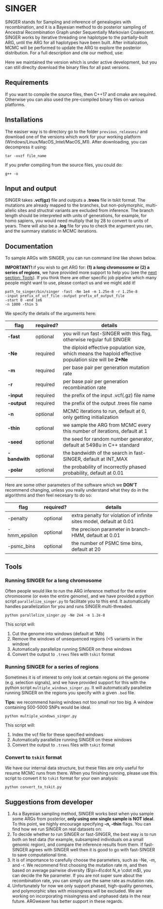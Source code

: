 # SINGER
SINGER stands for Sampling and inference of genealogies with recombination, and it is a Bayesian method to do posterior sampling of Ancestral Recombination Graph under Sequentially Markovian Coalescent. SINGER works by iterative threading one haplotype to the partially-built ARG, until the ARG for all haplotypes have been built. After initialization, MCMC will be performed to update the ARG to explore the posterior distribution. For a full description and cite our method, use:


Here we maintained the version which is under active development, but you can still direclty download the binary files for all past versions. 

## Requirements

If you want to compile the source files, then C++17 and cmake are required. Otherwise you can also used the pre-compiled binary files on various platforms. 

## Installations

The easiser way is to directory go to the folder `previous_releases/` and download one of the versions which work for your working platform (Windows/Linux/MacOS_Intel/MacOS_M1). After downloading, you can decompress it using:

```
tar -xvzf file_name
```

If you prefer compiling from the source files, you could do:

```
g++ -o
```

## Input and output

SINGER takes **.vcf(gz)** file and outputs a **.trees** file in tskit format. The mutations are already mapped to the branches, but non-polymorphic, multi-allelic sites and structral variants are excluded from inference. The branch length should be interpreted with units of generations, for example, for homo sapiens, you would need multiply that by 28 to convert to units of years. There will also be a **.log** file for you to check the argument you ran, and the summary statistic in MCMC iterations. 

## Documentation

To sample ARGs with SINGER, you can run command line like shown below. 

**IMPORTANT!**:if you wish to get ARG for: **(1) a long chromosome or (2) a series of regions**, we have provided more support to help you (see the [next section: Tools](#Tools)). If you think there are other specific job pipeline which many people might want to use, please contact us and we might add it! 

```
path_to_singer/bin/singer -fast -Ne 1e4 -m 1.25e-8 -r 1.25e-8
-input prefix_of_vcf_file -output prefix_of_output_file
-start 0 -end 1e6
-n 1000 -thin 5
```

We specify the details of the arguments here:

|flag|required?|details|  
|-------------------|-----|---|  
|**-fast**|optional|you will run fast-SINGER with this flag, otherwise regular full SINGER|
|**-Ne**|required|the diploid effective population size, which means the haploid effective population size will be **2*Ne**|
|**-m**|required|per base pair per generation mutation rate|
|**-r**|required|per base pair per generation recombination rate|
|**-input**|required|the prefix of the input .vcf(.gz) file name|
|**-output**|required|the prefix of the output .trees file name| 
|**-n**|optional|MCMC iterations to run, default at 0, only getting initialization|
|**-thin**|optional|we sample the ARG from MCMC every this number of iterations, default at 1|
|**-seed**|optional|the seed for random number generator, default at 5498u in C++ standard|
|**-bandwith**|optional|the bandwidth of the search in fast-SINGER, default at INT_MAX|
|**-polar**|optional|the probability of incorrectly phased probability, default at 0.01|

Here are some other parameters of the software which we **DON'T** recommend changing, unless you really understand what they do in the algorithms and then feel necesary to do so:

|flag|required?|details|  
|-----|-----|--------------|  
|-penalty|optional|extra penalty for violation of infinite sites model, default at 0.01|
|-hmm_epsilon|optional|the precison parameter in branch-HMM, default at 0.01|
|-psmc_bins|optional|the number of PSMC time bins, default at 20|

## Tools

### Running SINGER for a long chromosome

Often people would like to run the ARG inference method for the entire chromosome (or even the entire genome), and we have provided a python script `parallelize_singer.py` to facilitate you to this end. It automatically handles parallelization for you and runs SINGER multi-threaded. 

```
python parallelize_singer.py -Ne 2e4 -m 1.2e-8 
```
This script will:

1. Cut the genome into windows (default at 1Mb)
2. Remove the windows of unsequenced regions (<5 variants in the window)
3. Automatically parallelize running SINGER on these windows
4. Convert the output to `.trees` files with `tskit` format


### Running SINGER for a series of regions

Sometimes it is of interest to only look at certain regions on the genome (e.g. selection signals), and we have provided support for this with the python script `multiple_windows_singer.py`. It will automatically parallelize running SINGER on the regions you specify with a given `.bed` file. 

**Tips:** we recommend having windows not too small nor too big. A window containing 500-5000 SNPs would be ideal.

```
python multiple_windows_singer.py
```

This script will:

1. Index the vcf file for these specified windows
2. Automatically parallelize running SINGER on these windows
3. Convert the output to `.trees` files with `tskit` format

### Convert to `tskit` format

We have our internal data structure, but these files are only useful for resume MCMC runs from there. When you finishing running, please use this script to convert it to `tskit` format for your own analysis:

```
python convert_to_tskit.py
```

## Suggestions from developer

1. As a Bayesian sampling method, SINGER works best when you sample some ARGs from posterior, **only using one single sample is NOT ideal**. To this point, we highly encourage specifying **-n, -thin** flags. You can find how we run SINGER on real datasets on:
2. To decide whether to run SINGER or fast-SINGER, the best way is to run both on test data (for example, subsampled individuals on a small genomic region), and compare the inference results from them. If fast-SINGER agrees with SINGER well then it is good to go with fast-SINGER to save computational time. 
3. It is of importance to carefully choose the parameters, such as -Ne, -m, and -r. We recommend first choosing the mutation rate m, and then based on average pairwise diversity \($\pi=4\cdot N_e \cdot m\$), you can decide the Ne parameter. If you are not super sure about the recombination rate, you can simply use the same rate as mutation rate. 
4. Unfortunately for now we only support phased, high-quality genomes, and polymorphic sites with missingness will be excluded. We are working on incorporating missingness and unphased data in the near future. ARGweaver has better support in these regards.
